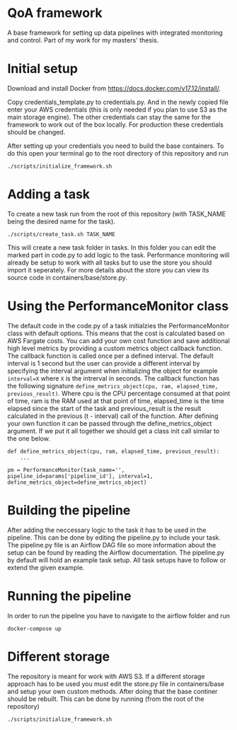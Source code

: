 # QoA framework
A base framework for setting up data pipelines with integrated monitoring and control. Part of my work for my masters' thesis.

# Initial setup
Download and install Docker from https://docs.docker.com/v17.12/install/.

Copy credentials_template.py to credentials.py. And in the newly copied file enter your AWS credentials (this is only needed if you plan to use S3 as the main storage engine). The other credentials can stay the same for the framework to work out of the box locally. For production these credentials should be changed.

After setting up your credentials you need to build the base containers. To do this open your terminal go to the root directory of this repository and run
```
./scripts/initialize_framework.sh
```

# Adding a task
To create a new task run from the root of this repository (with TASK_NAME being the desired name for the task).
```
./scripts/create_task.sh TASK_NAME
```
This will create a new task folder in tasks. In this folder you can edit the marked part in code.py to add logic to the task. Performance monitoring will already be setup to work with all tasks but to use the store you should import it seperately. For more details about the store you can view its source code in containers/base/store.py.

# Using the PerformanceMonitor class
The default code in the code.py of a task initialzies the PerformanceMonitor class with default options. This means that the cost is calculated based on AWS Fargate costs. You can add your own cost function and save additional high level metrics by providing a custom metrics object callback function. The callback function is called once per a defined interval. The default interval is 1 second but the user can provide a different interval by specifying the interval argument when initializing the object for example `interval=X` where `X` is the intrerval in seconds. The callback function has the following signature `define_metrics_object(cpu, ram, elapsed_time, previous_result)`. Where cpu is the CPU percentage consumed at that point of time, ram is the RAM used at that point of time, elapsed_time is the time elapsed since the start of the task and previous_result is the result calculated in the previous (t - interval) call of the function. After defining your own function it can be passed through the define_metrics_object argument. If we put it all together we should get a class init call similar to the one below.
```
def define_metrics_object(cpu, ram, elapsed_time, previous_result):
	...
	
pm = PerformanceMonitor(task_name='', pipeline_id=params['pipeline_id'], interval=1, define_metrics_object=define_metrics_object)
```

# Building the pipeline
After adding the neccessary logic to the task it has to be used in the pipeline. This can be done by editing the pipeline.py to include your task. The pipeline.py file is an Airflow DAG file so more information about the setup can be found by reading the Airflow documentation. The pipeline.py by default will hold an example task setup. All task setups have to follow or extend the given example.

# Running the pipeline
In order to run the pipeline you have to navigate to the airflow folder and run 
```
docker-compose up
```

# Different storage
The repository is meant for work with AWS S3. If a different storage approach has to be used you must edit the store.py file in containers/base and setup your own custom methods. After doing that the base continer should be rebuilt. This can be done by running (from the root of the repository)
```
./scripts/initialize_framework.sh
```
